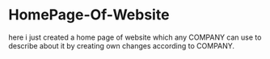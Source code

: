 # HomePage-Of-Website
here i just created a home page of website which any COMPANY can use to describe about it by creating own changes according to COMPANY.
